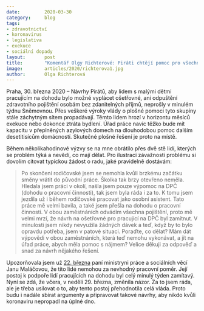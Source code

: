```yaml
---
date:         2020-03-30
category:     blog
tags:
- zdravotnictví
- koronavirus
- legislativa
- exekuce
- sociální dopady
layout:       post
title:        "Komentář Olgy Richterové: Piráti chtějí pomoc pro všechny rodiče, i ty pracující na dohodu"
image:        articles/2020/richterova1.jpg
author:       Olga Richterová
--- 
```



Praha, 30. března 2020 – Návrhy Pirátů, aby lidem s malými dětmi pracujícím na dohodu bylo možné vyplácet ošetřovné, ani odpuštění zdravotního pojištění osobám bez zdanitelných příjmů, neprošly v minulém týdnu Sněmovnou. Přes veškeré výroky vlády o plošné pomoci tyto skupiny stále záchytným sítem propadávají. Těmto lidem hrozí v horizontu měsíců exekuce nebo dokonce ztráta bydlení. Úřad práce navíc těžko bude mít kapacitu v přeplněných azylových domech na dlouhodobou pomoc dalším desetitisícům domácností. Skutečné plošné řešení je proto na místě. 

Během několikahodinové výzvy se na mne obrátilo přes dvě stě lidí, kterých se problém týká a nevědí, co mají dělat. Pro ilustraci závažnosti problému si dovolím citovat typickou žádost o radu, jaké pravidelně dostávám:

> Po skončení rodičovské jsem se nemohla kvůli brzkému začátku směny vrátit do původní práce. Školka tak brzy otevřeno neměla. Hledala jsem práci v okolí, našla jsem pouze výpomoc na DPČ (dohodu o pracovní činnosti), tak jsem byla ráda i za to. K tomu jsem jezdila už i během rodičovské pracovat jako osobní asistent. Tato práce mě velmi bavila, a také jsem přešla na dohodu o pracovní činnosti. V obou zaměstnáních odvádím všechna pojištění, proto mě velmi mrzí, že návrh na ošetřovné pro pracující na DPČ byl zamítnut. V minulosti jsem nikdy nevyužila žádných dávek a teď, když by to bylo opravdu potřeba, jsem v patové situaci. Poraďte, co dělat? Mám dát výpovědi v obou zaměstnáních, která teď nemohu vykonávat, a jít na úřad práce, abych měla pomoc s nájmem? Velice děkuji za odpověď a snad za návrh nějakého řešení.

Upozorňovala jsem už [22. března](https://evidence.pirati.cz/report/4248/) paní ministryni práce a sociálních věcí Janu Maláčovou, že tito lidé nemohou za nevhodný pracovní poměr. Její postoj k podpoře lidí pracujících na dohodu byl celý minulý týden zamítavý. Nyní se zdá, že včera, v neděli 29. března, změnila názor. Za to jsem ráda, ale je třeba usilovat o to, aby tento postoj přehodnotila celá vláda. Proto budu i nadále sbírat argumenty a připravovat takové návrhy, aby nikdo kvůli koronaviru nepropadl na úplné dno.

 
